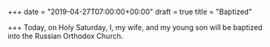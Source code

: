+++
date = "2019-04-27T07:00:00+00:00"
draft = true
title = "Baptized"

+++
Today, on Holy Saturday, I, my wife, and my young son will be baptized into the Russian Orthodox Church.